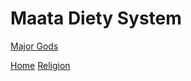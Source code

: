 # Maata Diety System

[Major Gods](religion/major.html)

[Home](Maata) [Religion](religion/landing.html)